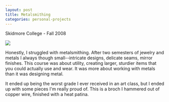 ```yaml
---
layout: post
title: Metalsmithing
categories: personal-projects
---
```


Skidmore College - Fall 2008

![](https://40.media.tumblr.com/6496dc0721bde1e56e6f64dac0bc7af5/tumblr_nsh823Vstf1rloozgo1_1280.jpg)

Honestly, I struggled with metalsmithing. After two semesters of jewelry and metals I always though small--intricate designs, delicate seams, mirror finishes. This course was about utility, creating larger, sturdier items that you could actually use and wear. It was more about working with metals than it was designing metal. 

It ended up being the worst grade I ever received in an art class, but I ended up with some pieces I'm really proud of. This is a broch I hammered out of copper wire, finished with a heat patina.
